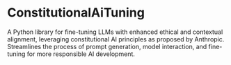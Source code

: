 # ConstitutionalAiTuning
A Python library for fine-tuning LLMs with enhanced ethical and contextual alignment, leveraging constitutional AI principles as proposed by Anthropic. Streamlines the process of prompt generation, model interaction, and fine-tuning for more responsible AI development.
